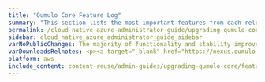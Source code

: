 ```yaml
---
title: "Qumulo Core Feature Log"
summary: "This section lists the most important features from each release."
permalink: /cloud-native-azure-administrator-guide/upgrading-qumulo-core/feature-log.html
sidebar: cloud_native_azure_administrator_guide_sidebar
varNoPublicChanges: The majority of functionality and stability improvements in this Qumulo Core release are internal.
varDownloadsRelnotes: <p><a target="_blank" href="https://nexus.qumulo.com/downloads/">Downloads and Release Notes</a></p>
platform: aws
include_content: content-reuse/admin-guides/upgrading-qumulo-core/feature-log.md
---
```

